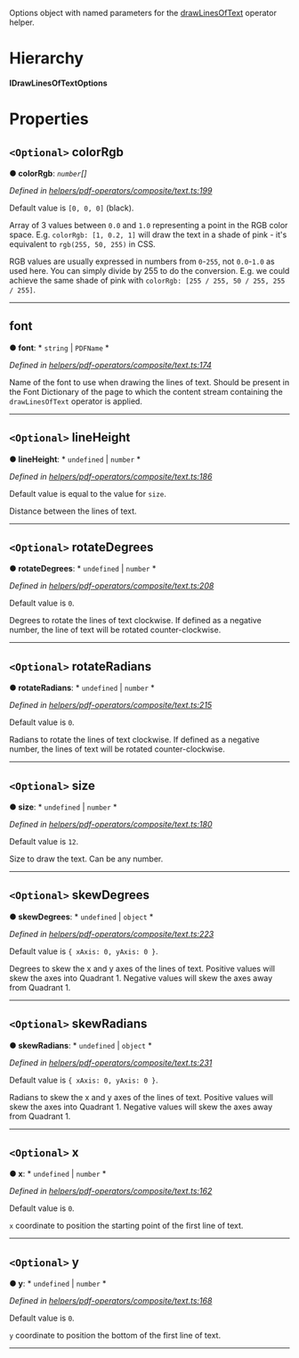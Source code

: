 

Options object with named parameters for the [drawLinesOfText](../modules/_helpers_pdf_operators_composite_text_.md#drawlinesoftext) operator helper.

# Hierarchy

**IDrawLinesOfTextOptions**

# Properties

<a id="colorrgb"></a>

## `<Optional>` colorRgb

**● colorRgb**: *`number`[]*

*Defined in [helpers/pdf-operators/composite/text.ts:199](https://github.com/Hopding/pdf-lib/blob/0d3a994/src/helpers/pdf-operators/composite/text.ts#L199)*

Default value is `[0, 0, 0]` (black).

Array of 3 values between `0.0` and `1.0` representing a point in the RGB color space. E.g. `colorRgb: [1, 0.2, 1]` will draw the text in a shade of pink - it's equivalent to `rgb(255, 50, 255)` in CSS.

RGB values are usually expressed in numbers from `0`-`255`, not `0.0`-`1.0` as used here. You can simply divide by 255 to do the conversion. E.g. we could achieve the same shade of pink with `colorRgb: [255 / 255, 50 / 255, 255 / 255]`.

___
<a id="font"></a>

##  font

**● font**: * `string` &#124; `PDFName`
*

*Defined in [helpers/pdf-operators/composite/text.ts:174](https://github.com/Hopding/pdf-lib/blob/0d3a994/src/helpers/pdf-operators/composite/text.ts#L174)*

Name of the font to use when drawing the lines of text. Should be present in the Font Dictionary of the page to which the content stream containing the `drawLinesOfText` operator is applied.

___
<a id="lineheight"></a>

## `<Optional>` lineHeight

**● lineHeight**: * `undefined` &#124; `number`
*

*Defined in [helpers/pdf-operators/composite/text.ts:186](https://github.com/Hopding/pdf-lib/blob/0d3a994/src/helpers/pdf-operators/composite/text.ts#L186)*

Default value is equal to the value for `size`.

Distance between the lines of text.

___
<a id="rotatedegrees"></a>

## `<Optional>` rotateDegrees

**● rotateDegrees**: * `undefined` &#124; `number`
*

*Defined in [helpers/pdf-operators/composite/text.ts:208](https://github.com/Hopding/pdf-lib/blob/0d3a994/src/helpers/pdf-operators/composite/text.ts#L208)*

Default value is `0`.

Degrees to rotate the lines of text clockwise. If defined as a negative number, the line of text will be rotated counter-clockwise.

___
<a id="rotateradians"></a>

## `<Optional>` rotateRadians

**● rotateRadians**: * `undefined` &#124; `number`
*

*Defined in [helpers/pdf-operators/composite/text.ts:215](https://github.com/Hopding/pdf-lib/blob/0d3a994/src/helpers/pdf-operators/composite/text.ts#L215)*

Default value is `0`.

Radians to rotate the lines of text clockwise. If defined as a negative number, the lines of text will be rotated counter-clockwise.

___
<a id="size"></a>

## `<Optional>` size

**● size**: * `undefined` &#124; `number`
*

*Defined in [helpers/pdf-operators/composite/text.ts:180](https://github.com/Hopding/pdf-lib/blob/0d3a994/src/helpers/pdf-operators/composite/text.ts#L180)*

Default value is `12`.

Size to draw the text. Can be any number.

___
<a id="skewdegrees"></a>

## `<Optional>` skewDegrees

**● skewDegrees**: * `undefined` &#124; `object`
*

*Defined in [helpers/pdf-operators/composite/text.ts:223](https://github.com/Hopding/pdf-lib/blob/0d3a994/src/helpers/pdf-operators/composite/text.ts#L223)*

Default value is `{ xAxis: 0, yAxis: 0 }`.

Degrees to skew the x and y axes of the lines of text. Positive values will skew the axes into Quadrant 1. Negative values will skew the axes away from Quadrant 1.

___
<a id="skewradians"></a>

## `<Optional>` skewRadians

**● skewRadians**: * `undefined` &#124; `object`
*

*Defined in [helpers/pdf-operators/composite/text.ts:231](https://github.com/Hopding/pdf-lib/blob/0d3a994/src/helpers/pdf-operators/composite/text.ts#L231)*

Default value is `{ xAxis: 0, yAxis: 0 }`.

Radians to skew the x and y axes of the lines of text. Positive values will skew the axes into Quadrant 1. Negative values will skew the axes away from Quadrant 1.

___
<a id="x"></a>

## `<Optional>` x

**● x**: * `undefined` &#124; `number`
*

*Defined in [helpers/pdf-operators/composite/text.ts:162](https://github.com/Hopding/pdf-lib/blob/0d3a994/src/helpers/pdf-operators/composite/text.ts#L162)*

Default value is `0`.

`x` coordinate to position the starting point of the first line of text.

___
<a id="y"></a>

## `<Optional>` y

**● y**: * `undefined` &#124; `number`
*

*Defined in [helpers/pdf-operators/composite/text.ts:168](https://github.com/Hopding/pdf-lib/blob/0d3a994/src/helpers/pdf-operators/composite/text.ts#L168)*

Default value is `0`.

`y` coordinate to position the bottom of the first line of text.

___

